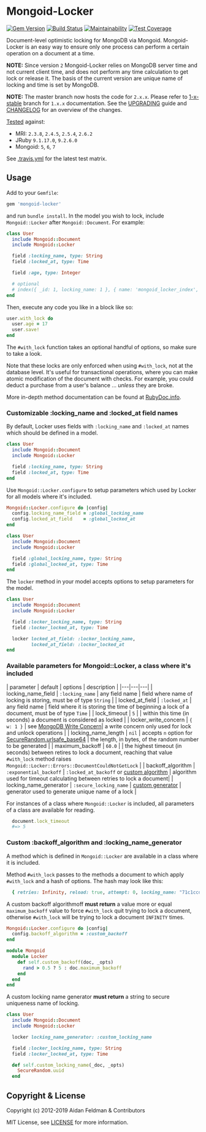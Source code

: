 # Mongoid-Locker
[![Gem Version](https://badge.fury.io/rb/mongoid-locker.svg)](https://badge.fury.io/rb/mongoid-locker)
[![Build Status](https://travis-ci.org/mongoid/mongoid-locker.svg?branch=master)](https://travis-ci.org/mongoid/mongoid-locker)
[![Maintainability](https://api.codeclimate.com/v1/badges/04ee4ee75ff54659300a/maintainability)](https://codeclimate.com/github/mongoid/mongoid-locker/maintainability)
[![Test Coverage](https://api.codeclimate.com/v1/badges/04ee4ee75ff54659300a/test_coverage)](https://codeclimate.com/github/mongoid/mongoid-locker/test_coverage)

Document-level optimistic locking for MongoDB via Mongoid. Mongoid-Locker is an easy way to ensure only one process can perform a certain operation on a document at a time.

**NOTE:** Since version `2` Mongoid-Locker relies on MongoDB server time and not current client time, and does not perform any time calculation to get lock or release it. The basis of the current version are unique name of locking and time is set by MongoDB.

**NOTE:** The master branch now hosts the code for `2.x.x`. Please refer to [1-x-stable](https://github.com/mongoid/mongoid-locker/tree/1-x-stable) branch for `1.x.x` documentation. See the [UPGRADING](UPGRADING.md) guide and [CHANGELOG](CHANGELOG.md) for an overview of the changes.

[Tested](https://travis-ci.org/mongoid/mongoid-locker) against:
- MRI: `2.3.8`, `2.4.5`, `2.5.4`, `2.6.2`
- JRuby `9.1.17.0`, `9.2.6.0`
- Mongoid: `5`, `6`, `7`

See [.travis.yml](.travis.yml) for the latest test matrix.

## Usage

Add to your `Gemfile`:

```ruby
gem 'mongoid-locker'
```

and run `bundle install`. In the model you wish to lock, include `Mongoid::Locker` after `Mongoid::Document`. For example:

```ruby
class User
  include Mongoid::Document
  include Mongoid::Locker

  field :locking_name, type: String
  field :locked_at, type: Time

  field :age, type: Integer

  # optional
  # index({ _id: 1, locking_name: 1 }, { name: 'mongoid_locker_index', sparse: true, unique: true })
end
```

Then, execute any code you like in a block like so:

```ruby
user.with_lock do
  user.age = 17
  user.save!
end
```

The `#with_lock` function takes an optional handful of options, so make sure to take a look.

Note that these locks are only enforced when using `#with_lock`, not at the database level. It's useful for transactional operations, where you can make atomic modification of the document with checks. For example, you could deduct a purchase from a user's balance ... _unless_ they are broke.

More in-depth method documentation can be found at [RubyDoc.info](https://www.rubydoc.info/gems/mongoid-locker).

### Customizable :locking_name and :locked_at field names
By default, Locker uses fields with `:locking_name` and `:locked_at` names which should be defined in a model.
```ruby
class User
  include Mongoid::Document
  include Mongoid::Locker

  field :locking_name, type: String
  field :locked_at, type: Time
end
```

Use `Mongoid::Locker.configure` to setup parameters which used by Locker for all models where it's included.
```ruby
Mongoid::Locker.configure do |config|
  config.locking_name_field = :global_locking_name
  config.locked_at_field    = :global_locked_at
end

class User
  include Mongoid::Document
  include Mongoid::Locker

  field :global_locking_name, type: String
  field :global_locked_at, type: Time
end
```

The `locker` method in your model accepts options to setup parameters for the model.
```ruby
class User
  include Mongoid::Document
  include Mongoid::Locker

  field :locker_locking_name, type: String
  field :locker_locked_at, type: Time

  locker locked_at_field: :locker_locking_name,
         locked_at_field: :locker_locked_at
end
```

### Available parameters for Mongoid::Locker, a class where it's included
| parameter | default | options | description |
|---|---|---|
| locking_name_field | `:locking_name` | any field name | field where name of locking is storing, must be of type `String` |
| locked_at_field | `:locked_at` | any field name | field where it is storing the time of beginning a lock of a document, must be of type `Time` |
| lock_timeout | `5` | | within this time (in seconds) a document is considered as locked |
| locker_write_concern | `{ w: 1 }` | see [MongoDB Write Concern](https://docs.mongodb.com/manual/reference/write-concern/#write-concern-specification)| a write concern only used for lock and unlock operations |
| locking_name_length | `nil` | accepts `n` option for [SecureRandom.urlsafe_base64](https://ruby-doc.org/stdlib-2.2.3/libdoc/securerandom/rdoc/SecureRandom.html#method-c-urlsafe_base64) | the length, in bytes, of the random number to be generated |
| maximum_backoff | `60.0` | | the highest timeout (in seconds) between retires to lock a document, reaching that value `#with_lock` method raises `Mongoid::Locker::Errors::DocumentCouldNotGetLock` |
| backoff_algorithm | `:exponential_backoff` | `:locked_at_backoff` or [custom algorithm](#custom-backoff_algorithm-and-locking_name_generator) | algorithm used for timeout calculating between retries to lock a document|
| locking_name_generator | `:secure_locking_name` | [custom generator](#custom-backoff_algorithm-and-locking_name_generator) | generator used to generate unique name of a lock |

For instances of a class where `Mongoid::Locker` is included, all parameters of a class are available for reading.
```ruby
  document.lock_timeout
  #=> 5
```

### Custom :backoff_algorithm and :locking_name_generator
A method which is defined in `Mongoid::Locker` are available in a class where it is included.

Method `#with_lock` passes to the methods a document to which apply `#with_lock` and a hash of options. The hash may look like this:
```ruby
  { retries: Infinity, reload: true, attempt: 0, locking_name: "71c1ccd4-72d9-4a83-bbed-adf65803bd5d" }
```

A custom backoff algorithmoff **must return** a value more or equal `maximum_backoff` value to force `#with_lock` quit trying to lock a document, otherwise `#with_lock` will be trying to lock a document `INFINITY` times.
```ruby
Mongoid::Locker.configure do |config|
  config.backoff_algorithm = :custom_backoff
end

module Mongoid
  module Locker
    def self.custom_backoff(doc, _opts)
      rand > 0.5 ? 5 : doc.maximum_backoff
    end
  end
end
```

A custom locking name generator **must return** a string to secure uniqueness name of locking.
```ruby
class User
  include Mongoid::Document
  include Mongoid::Locker

  locker locking_name_generator: :custom_locking_name

  field :locker_locking_name, type: String
  field :locker_locked_at, type: Time

  def self.custom_locking_name(_doc, _opts)
    SecureRandom.uuid
  end
```

## Copyright & License

Copyright (c) 2012-2019 Aidan Feldman & Contributors

MIT License, see [LICENSE](LICENSE.txt) for more information.
